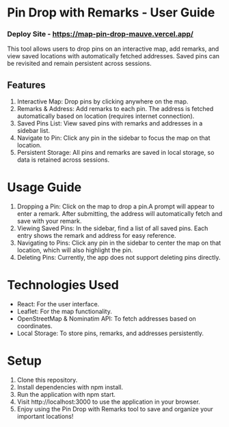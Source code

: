 # Pin Drop with Remarks - User Guide

### Deploy Site - https://map-pin-drop-mauve.vercel.app/

This tool allows users to drop pins on an interactive map, add remarks, and view saved locations with automatically fetched addresses. Saved pins can be revisited and remain persistent across sessions.

## Features

1. Interactive Map: Drop pins by clicking anywhere on the map.
2. Remarks & Address: Add remarks to each pin. The address is fetched automatically based on location (requires internet connection).
3. Saved Pins List: View saved pins with remarks and addresses in a sidebar list.
4. Navigate to Pin: Click any pin in the sidebar to focus the map on that location.
5. Persistent Storage: All pins and remarks are saved in local storage, so data is retained across sessions.

# Usage Guide

1. Dropping a Pin: Click on the map to drop a pin.A prompt will appear to enter a remark. After submitting, the address will automatically fetch and save with your remark.
2. Viewing Saved Pins: In the sidebar, find a list of all saved pins. Each entry shows the remark and address for easy reference.
3. Navigating to Pins: Click any pin in the sidebar to center the map on that location, which will also highlight the pin.
4. Deleting Pins: Currently, the app does not support deleting pins directly.

# Technologies Used
- React: For the user interface.
- Leaflet: For the map functionality.
- OpenStreetMap & Nominatim API: To fetch addresses based on coordinates.
- Local Storage: To store pins, remarks, and addresses persistently.

# Setup
1. Clone this repository.
2. Install dependencies with npm install.
3. Run the application with npm start.
4. Visit http://localhost:3000 to use the application in your browser.
5. Enjoy using the Pin Drop with Remarks tool to save and organize your important locations!
